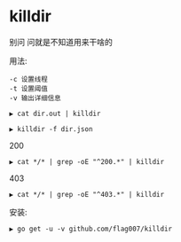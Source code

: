 # killdir
别问 问就是不知道用来干啥的

用法:
```
-c 设置线程
-t 设置阈值
-v 输出详细信息
```

```
▶ cat dir.out | killdir
```

```
▶ killdir -f dir.json
```

200
```
▶ cat */* | grep -oE "^200.*" | killdir
```

403
```
▶ cat */* | grep -oE "^403.*" | killdir
```

安装:

```
▶ go get -u -v github.com/flag007/killdir
```
